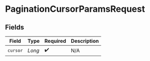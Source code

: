 # PaginationCursorParamsRequest


## Fields

| Field              | Type               | Required           | Description        |
| ------------------ | ------------------ | ------------------ | ------------------ |
| `cursor`           | *Long*             | :heavy_check_mark: | N/A                |